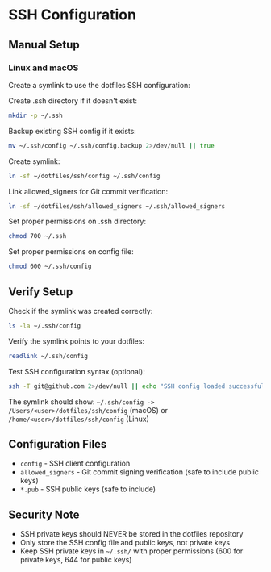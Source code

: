 # SSH Configuration

## Manual Setup

### Linux and macOS
Create a symlink to use the dotfiles SSH configuration:

Create .ssh directory if it doesn't exist:

```zsh
mkdir -p ~/.ssh
```

Backup existing SSH config if it exists:

```zsh
mv ~/.ssh/config ~/.ssh/config.backup 2>/dev/null || true
```

Create symlink:

```zsh
ln -sf ~/dotfiles/ssh/config ~/.ssh/config
```

Link allowed_signers for Git commit verification:

```zsh
ln -sf ~/dotfiles/ssh/allowed_signers ~/.ssh/allowed_signers
```

Set proper permissions on .ssh directory:

```zsh
chmod 700 ~/.ssh
```

Set proper permissions on config file:

```zsh
chmod 600 ~/.ssh/config
```

## Verify Setup

Check if the symlink was created correctly:

```zsh
ls -la ~/.ssh/config
```

Verify the symlink points to your dotfiles:

```zsh
readlink ~/.ssh/config
```

Test SSH configuration syntax (optional):

```zsh
ssh -T git@github.com 2>/dev/null || echo "SSH config loaded successfully"
```

The symlink should show: `~/.ssh/config -> /Users/<user>/dotfiles/ssh/config` (macOS) or `/home/<user>/dotfiles/ssh/config` (Linux)

## Configuration Files

- `config` - SSH client configuration
- `allowed_signers` - Git commit signing verification (safe to include public keys)
- `*.pub` - SSH public keys (safe to include)

## Security Note

- SSH private keys should NEVER be stored in the dotfiles repository
- Only store the SSH config file and public keys, not private keys
- Keep SSH private keys in `~/.ssh/` with proper permissions (600 for private keys, 644 for public keys)